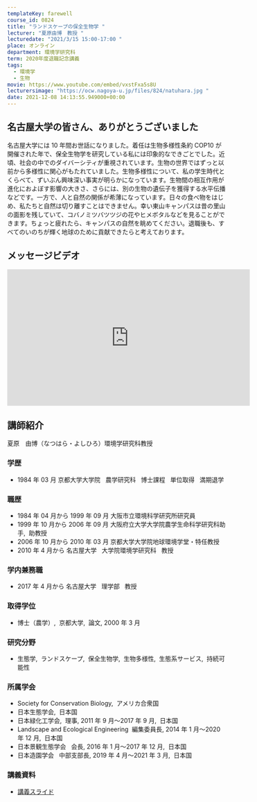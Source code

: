 ```yaml
---
templateKey: farewell
course_id: 0824
title: "ランドスケープの保全生物学 "
lecturer: "夏原由博　教授 "
lecturedate: "2021/3/15 15:00-17:00 "
place: オンライン
department: 環境学研究科
term: 2020年度退職記念講義
tags:
  - 環境学
  - 生物
movie: https://www.youtube.com/embed/vxstFxa5s8U
lecturersimage: "https://ocw.nagoya-u.jp/files/824/natuhara.jpg "
date: 2021-12-08 14:13:55.949000+00:00
---
```


## 名古屋大学の皆さん、ありがとうございました

名古屋大学には 10 年間お世話になりました。着任は生物多様性条約 COP10 が開催された年で、保全生物学を研究している私には印象的なできごとでした。近頃、社会の中でのダイバーシティが重視されています。生物の世界ではずっと以前から多様性に関心がもたれていました。生物多様性について、私の学生時代とくらべて、ずいぶん興味深い事実が明らかになっています。生物間の相互作用が進化におよぼす影響の大きさ、さらには、別の生物の遺伝子を獲得する水平伝播などです。一方で、人と自然の関係が希薄になっています。日々の食べ物をはじめ、私たちと自然は切り離すことはできません。幸い東山キャンパスは昔の里山の面影を残していて、コバノミツバツツジの花やヒメボタルなどを見ることができます。ちょっと疲れたら、キャンパスの自然を眺めてください。退職後も、すべてのいのちが輝く地球のために貢献できたらと考えております。

## メッセージビデオ

<iframe width="560" height="315" src="https://www.youtube.com/embed/5K5yM5rjMm4" title="YouTube video player" frameborder="0" allow="accelerometer; autoplay; clipboard-write; encrypted-media; gyroscope; picture-in-picture" allowfullscreen></iframe>

## 講師紹介

夏原　由博（なつはら・よしひろ）環境学研究科教授

### 学歴

- 1984 年 03 月 京都大学大学院   農学研究科   博士課程   単位取得   満期退学

### 職歴

- 1984 年 04 月から 1999 年 09 月 大阪市立環境科学研究所研究員
- 1999 年 10 月から 2006 年 09 月 大阪府立大学大学院農学生命科学研究科助手,  助教授
- 2006 年 10 月から 2010 年 03 月 京都大学大学院地球環境学堂・特任教授
- 2010 年 4 月から 名古屋大学   大学院環境学研究科   教授

### 学内兼務職

- 2017 年 4 月から 名古屋大学   理学部   教授

### 取得学位

- 博士（農学）,  京都大学,  論文, 2000 年 3 月

### 研究分野

- 生態学,  ランドスケープ,  保全生物学,  生物多様性,  生態系サービス,  持続可能性

### 所属学会

- Society for Conservation Biology,  アメリカ合衆国
- 日本生態学会,  日本国
- 日本緑化工学会,  理事, 2011 年 9 月〜2017 年 9 月,  日本国
- Landscape and Ecological Engineering  編集委員長, 2014 年 1 月〜2020 年 12 月,  日本国
- 日本景観生態学会   会長, 2016 年 1 月〜2017 年 12 月,  日本国
- 日本造園学会   中部支部長, 2019 年 4 月〜2021 年 3 月,  日本国

### 講義資料

- [講義スライド](https://ocw.nagoya-u.jp/files/824/slide.pdf)
